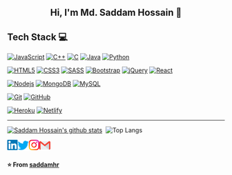 <h2 align="center"> Hi, I'm Md. Saddam Hossain 👋 <br/> </h2>


<!-- <p align="center"> <samp>Hi, My name is Piyush Bajaj. I am a Computer Science B.Tech college student. I want to be at the bleeding edge of technology. 📚📈🔬, and I'm also a competitive programmer 🤩 🎈. In my repos you'll find projects created using  -->
  
  
## Tech Stack :computer:

[![JavaScript](https://img.shields.io/badge/-JavaScript,ES6-black?style=flat-square&logo=javascript&link=https://github.com/saddamhr/)](https://github.com/saddamhr/)
[![C++](https://img.shields.io/badge/-C++-00599C?style=flat-square&logo=c++&link=https://github.com/saddamhr/)](https://github.com/saddamhr/)
[![C](https://img.shields.io/badge/-A8B9CC?style=flat-square&logo=c&logoColor=white&link=https://github.com/saddamhr/)](https://github.com/saddamhr/)
[![Java](https://img.shields.io/badge/-Java-red?style=flat-square&logo=java&link=https://github.com/saddamhr/)](https://github.com/saddamhr/)
[![Python](https://img.shields.io/badge/-Python-563D7C?style=flat-square&logo=python&link=https://github.com/saddamhr/)](https://github.com/saddamhr/)

<!-- <br> -->

[![HTML5](https://img.shields.io/badge/-HTML5-E34F26?style=flat-square&logo=html5&logoColor=white&link=https://github.com/saddamhr/)](https://github.com/saddamhr/)
[![CSS3](https://img.shields.io/badge/-CSS3-1572B6?style=flat-square&logo=css3&link=https://github.com/saddamhr/)](https://github.com/saddamhr/)
[![SASS](https://img.shields.io/badge/-SASS-1572B6?style=flat-square&logo=sass&link=https://github.com/saddamhr/)](https://github.com/saddamhr/)
[![Bootstrap](https://img.shields.io/badge/-Bootstrap-563D7C?style=flat-square&logo=bootstrap&link=https://github.com/saddamhr/)](https://github.com/saddamhr/)
[![jQuery](https://img.shields.io/badge/-jQuery-black?style=flat-square&logo=jquery&link=https://github.com/saddamhr/)](https://github.com/saddamhr/)
[![React](https://img.shields.io/badge/-React-black?style=flat-square&logo=react&link=https://github.com/saddamhr/)](https://github.com/saddamhr/)

[![Nodejs](https://img.shields.io/badge/-Nodejs-black?style=flat-square&logo=Node.js&link=https://github.com/saddamhr/)](https://github.com/saddamhr/)
[![MongoDB](https://img.shields.io/badge/-MongoDB-black?style=flat-square&logo=mongodb&link=https://github.com/saddamhr/)](https://github.com/saddamhr/)
[![MySQL](https://img.shields.io/badge/-MySQL-black?style=flat-square&logo=mysql&link=https://github.com/saddamhr/)](https://github.com/saddamhr/)

[![Git](https://img.shields.io/badge/-Git-black?style=flat-square&logo=git&link=https://github.com/saddamhr/)](https://github.com/saddamhr/)
[![GitHub](https://img.shields.io/badge/-GitHub-181717?style=flat-square&logo=github&link=https://github.com/saddamhr/)](https://github.com/saddamhr/)

[![Heroku](https://img.shields.io/badge/-Heroku-430098?style=flat-square&logo=heroku&link=https://github.com/saddamhr/)](https://github.com/saddamhr/)
[![Netlify](https://img.shields.io/badge/-Netlify-black?style=flat-square&logo=netlify&link=https://github.com/saddamhr/)](https://github.com/saddamhr/)

____



[![Saddam Hossain's github stats](https://github-readme-stats.vercel.app/api?username=saddamhr&show_icons=true&title_color=fff&icon_color=79ff97&text_color=9f9f9f&bg_color=151515)](https://github.com/saddamhr)
&nbsp;![Top Langs](https://github-readme-stats.anuraghazra1.vercel.app/api/top-langs/?username=saddamhr&layout=compact&theme=radical)

  <!-- <a href="https://www.linkedin.com/in/saddamhr/">
    <img align="left" alt="Saddam | Linkedin" width="24px" src="https://github.com/hargun79/hargun79/blob/master/Assets/Linkedin.svg" />
  </a> -->
  <a href="https://www.linkedin.com/in/saddamhr/">
    <img align="left" alt="Saddam | Linkedin" width="24px" src="https://github.com/hargun79/hargun79/blob/master/Assets/Linkedin.svg" />
  </a>
  <a href="https://twitter.com/saddam_rakib">
    <img align="left" alt="Saddam | Twitter" width="26px" src="https://github.com/hargun79/hargun79/blob/master/Assets/Twitter.svg" />
  </a>
  <a href="https://www.instagram.com/s.rakib04/">
    <img align="left" alt="Saddam | Instagram" width="24px" src="https://github.com/hargun79/hargun79/blob/master/Assets/Instagram.svg" />
  </a>
  <a href="mailto:saddambubt65@gmail.com">
    <img align="left" alt="Saddam | Gmail" width="26px" src="https://github.com/hargun79/hargun79/blob/master/Assets/Gmail.svg" />
  </a>

<br><br>

**⭐️ From [saddamhr](https://github.com/saddamhr)**